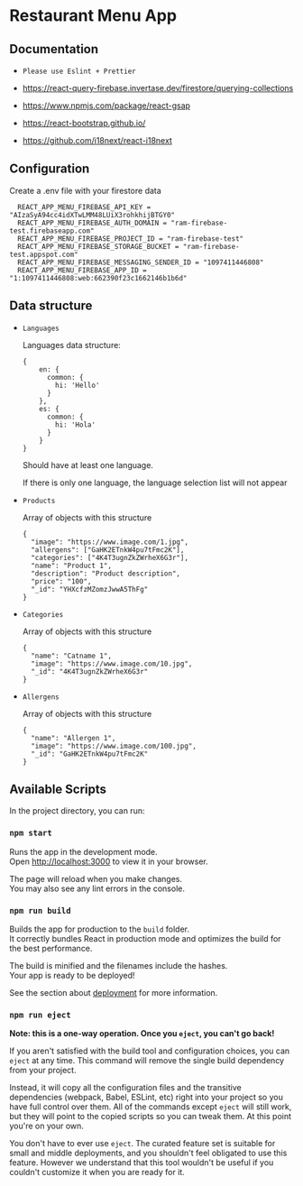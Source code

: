 # Restaurant Menu App

## Documentation

- `Please use Eslint + Prettier`

- https://react-query-firebase.invertase.dev/firestore/querying-collections

- https://www.npmjs.com/package/react-gsap

- https://react-bootstrap.github.io/

- https://github.com/i18next/react-i18next

## Configuration

Create a .env file with your firestore data

```
  REACT_APP_MENU_FIREBASE_API_KEY = "AIzaSyA94cc4idXTwLMM48LUiX3rohkhijBTGY0"
  REACT_APP_MENU_FIREBASE_AUTH_DOMAIN = "ram-firebase-test.firebaseapp.com"
  REACT_APP_MENU_FIREBASE_PROJECT_ID = "ram-firebase-test"
  REACT_APP_MENU_FIREBASE_STORAGE_BUCKET = "ram-firebase-test.appspot.com"
  REACT_APP_MENU_FIREBASE_MESSAGING_SENDER_ID = "1097411446808"
  REACT_APP_MENU_FIREBASE_APP_ID = "1:1097411446808:web:662390f23c1662146b1b6d"
```

## Data structure

- `Languages`

  Languages data structure:

  ```
  {
      en: {
        common: {
          hi: 'Hello'
        }
      },
      es: {
        common: {
          hi: 'Hola'
        }
      }
  }
  ```

  Should have at least one language.

  If there is only one language, the language selection list will not appear

- `Products`

  Array of objects with this structure

  ```
  {
    "image": "https://www.image.com/1.jpg",
    "allergens": ["GaHK2ETnkW4pu7tFmc2K"],
    "categories": ["4K4T3ugnZkZWrheX6G3r"],
    "name": "Product 1",
    "description": "Product description",
    "price": "100",
    "_id": "YHXcfzMZomzJwwA5ThFg"
  }
  ```

- `Categories`

  Array of objects with this structure

  ```
  {
    "name": "Catname 1",
    "image": "https://www.image.com/10.jpg",
    "_id": "4K4T3ugnZkZWrheX6G3r"
  }
  ```

- `Allergens`

  Array of objects with this structure

  ```
  {
    "name": "Allergen 1",
    "image": "https://www.image.com/100.jpg",
    "_id": "GaHK2ETnkW4pu7tFmc2K"
  }
  ```

## Available Scripts

In the project directory, you can run:

### `npm start`

Runs the app in the development mode.\
Open [http://localhost:3000](http://localhost:3000) to view it in your browser.

The page will reload when you make changes.\
You may also see any lint errors in the console.

### `npm run build`

Builds the app for production to the `build` folder.\
It correctly bundles React in production mode and optimizes the build for the best performance.

The build is minified and the filenames include the hashes.\
Your app is ready to be deployed!

See the section about [deployment](https://facebook.github.io/create-react-app/docs/deployment) for more information.

### `npm run eject`

**Note: this is a one-way operation. Once you `eject`, you can't go back!**

If you aren't satisfied with the build tool and configuration choices, you can `eject` at any time. This command will remove the single build dependency from your project.

Instead, it will copy all the configuration files and the transitive dependencies (webpack, Babel, ESLint, etc) right into your project so you have full control over them. All of the commands except `eject` will still work, but they will point to the copied scripts so you can tweak them. At this point you're on your own.

You don't have to ever use `eject`. The curated feature set is suitable for small and middle deployments, and you shouldn't feel obligated to use this feature. However we understand that this tool wouldn't be useful if you couldn't customize it when you are ready for it.
